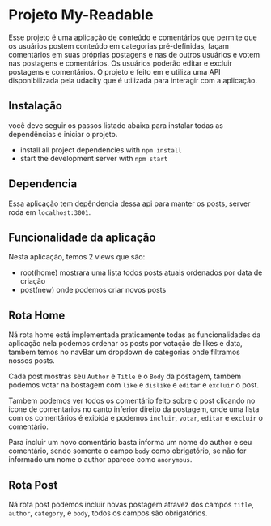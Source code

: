 # Projeto My-Readable

Esse projeto é uma aplicação de  conteúdo e comentários que permite que os usuários postem conteúdo em categorias pré-definidas, façam comentários em suas próprias postagens e nas de outros usuários e votem nas postagens e comentários. Os usuários poderão editar e excluir postagens e comentários. O projeto e feito em e utiliza uma API disponibilizada pela udacity que é utilizada para interagir com a aplicação.

## Instalação

você deve seguir os passos listado abaixa para instalar todas as dependências e iniciar o projeto.

* install all project dependencies with `npm install`
* start the development server with `npm start`

## Dependencia

Essa aplicação tem depêndencia dessa [api](https://github.com/udacity/reactnd-project-readable-starter) para manter os posts, server roda em `localhost:3001`.

## Funcionalidade da aplicação

Nesta aplicação, temos 2 views que são:

* root(home) mostrara uma lista todos posts atuais ordenados por data de criação
* post(new) onde podemos criar novos posts

## Rota Home

Ná rota home está implementada praticamente todas as funcionalidades da aplicação
nela podemos ordenar os posts por votação de likes e data, tambem temos no navBar um dropdown de 
categorias onde filtramos nossos posts.

Cada post mostras seu `Author` e `Title` e o `Body` da postagem, tambem podemos votar na bostagem com `like` e `dislike` e `editar` e `excluir` o post.

Tambem podemos ver todos os comentário feito sobre o post clicando no icone de comentarios no canto inferior direito da postagem, onde uma lista com os comentários é exibida e podemos `incluir`, `votar`, `editar` e `excluir` o comentário.

Para incluir um novo comentário basta informa um nome do author e seu comentário, sendo somente o campo `body` como obrigatório, se não for informado um nome o author aparece como `anonymous`.

## Rota Post

Ná rota post podemos incluir novas postagem atravez dos campos `title`, `author`, `category`, e `body`, todos os campos são obrigatórios.
